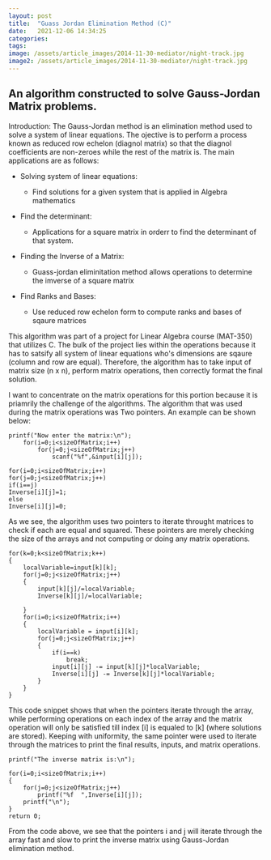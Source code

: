 ```yaml
---
layout: post
title:  "Guass Jordan Elimination Method (C)"
date:   2021-12-06 14:34:25
categories: 
tags: 
image: /assets/article_images/2014-11-30-mediator/night-track.jpg
image2: /assets/article_images/2014-11-30-mediator/night-track.jpg
---
```


## An algorithm constructed to solve Gauss-Jordan Matrix problems.

Introduction: The Gauss-Jordan method is an elimination method used to solve a system of linear equations. The ojective is to perform a process known as reduced row echelon (diagnol matrix) so that the diagnol coefficients are non-zeroes while the rest of the matrix is. The main applications are as follows: 
  * Solving system of linear equations:
    * Find solutions for a given system that is applied in Algebra mathematics
  
  * Find the determinant:
    * Applications for a square matrix in orderr to find the determinant of that system.
  
  * Finding the Inverse of a Matrix:
    * Guass-jordan eliminitation method allows operations to determine the imverse of a square matrix
  
  * Find Ranks and Bases:
    * Use reduced row echelon form to compute ranks and bases of sqaure matrices

This algorithm was part of a project for Linear Algebra course (MAT-350) that utilizes C. The bulk of the project lies within the operations because it has to satsify all system of linear equations who's dimensions are sqaure (column and row are equal). Therefore, the algorithm has to take input of matrix size (n x n), perform matrix operations, then correctly format the final solution. 

I want to concentrate on the matrix operations for this portion because it is priamrily the challenge of the algorithms. The algorithm that was used during the matrix operations was Two pointers. An example can be shown below:

	printf("Now enter the matrix:\n");						
		for(i=0;i<sizeOfMatrix;i++)
			for(j=0;j<sizeOfMatrix;j++)
				scanf("%f",&input[i][j]);

	for(i=0;i<sizeOfMatrix;i++)									
	for(j=0;j<sizeOfMatrix;j++)							
	if(i==j)										
	Inverse[i][j]=1;									
	else											
	Inverse[i][j]=0;		
As we see, the algorithm uses two pointers to iterate throught matrices to check if each are equal and squared. These pointers are merely checking the size of the arrays and not computing or doing any matrix operations. 
	
	for(k=0;k<sizeOfMatrix;k++)									 
	{														
		localVariable=input[k][k];										
		for(j=0;j<sizeOfMatrix;j++)								
		{
			input[k][j]/=localVariable;									
			Inverse[k][j]/=localVariable;									

		}													
		for(i=0;i<sizeOfMatrix;i++)									
		{
			localVariable = input[i][k];									
			for(j=0;j<sizeOfMatrix;j++)							
			{												
				if(i==k)
					break;									
				input[i][j] -= input[k][j]*localVariable;						
				Inverse[i][j] -= Inverse[k][j]*localVariable;						
			}
		}
	}
This code snippet shows that when the pointers iterate through the array, while performing operations on each index of the array and the matrix operation will only be satisfied till index [i] is equaled to [k] (where solutions are stored). Keeping with uniformity, the same pointer were used to iterate through the matrices to print the final results, inputs, and matrix operations.
	
	printf("The inverse matrix is:\n");				

	for(i=0;i<sizeOfMatrix;i++)
	{
		for(j=0;j<sizeOfMatrix;j++)
			printf("%f	",Inverse[i][j]);
		printf("\n");
	}
	return 0;
From the code above, we see that the pointers i and j will iterate through the array fast and slow to print the inverse matrix using Gauss-Jordan elimination method.
